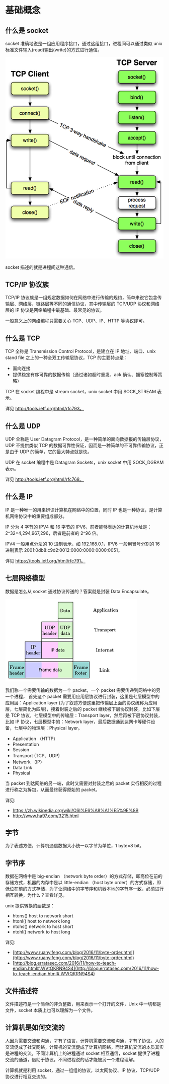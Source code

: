 # 基础概念

## 什么是 socket

socket 准确地说是一组应用程序接口，通过这组接口，进程间可以通过类似 unix 标准文件输入(read)输出(write)的方式进行通信。

![](imgs/tcpsocks-process.png)


socket 描述的就是进程间这种通信。


## TCP/IP 协议族

TCP/IP 协议族是一组规定数据如何在网络中进行传输的规约，简单来说它包含传输层、网络层、链路层等不同的通信协议，其中传输层的 TCP/UDP 协议和网络层的 IP 协议是网络编程中最基础、最常见的协议。

一般意义上的网络编程只需要关心 TCP、UDP、IP、HTTP 等协议即可。


## 什么是 TCP

TCP 全称是 Transmission Control Protocol，是建立在 IP 地址、端口、unix stand file 之上的一种全双工传输层协议，TCP 的主要特点是：

- 面向连接
- 提供稳定有序可靠的数据传输（通过诸如超时重发、ack 确认、拥塞控制等策略）

TCP 在 socket 编程中是 stream socket，unix socket 中用 SOCK_STREAM 表示。

详见 http://tools.ietf.org/html/rfc793。

## 什么是 UDP


UDP 全称是 User Datagram Protocol，是一种简单的面向数据报的传输层协议，UDP 不提供类似 TCP 的数据可靠性保证，因而是一种简单的不可靠传输协议，正是由于 UDP 的简单，它的最大特点就是快。

UDP 在 socket 编程中是 Datagram Sockets，unix socket 中用 SOCK_DGRAM 表示。

详见 http://tools.ietf.org/html/rfc768。


## 什么是 IP


IP 是一种唯一的用来辨识计算机在网络中的位置，同时 IP 也是一种协议，是计算机网络协议中的重要组成部分。

IP 分为 4 字节的 IPV4 和 16 字节的 IPV6，前者能够表达的计算机地址是：2^32=4,294,967,296，后者是前者的 2^96 倍。

IPV4 一般用点分法的 10 进制表示，如 192.168.0.1，IPV6 一般用冒号分割的 16 进制表示 2001:0db8:c9d2:0012:0000:0000:0000:0051。

详见 https://tools.ietf.org/html/rfc791。

## 七层网络模型

数据是怎么从 socket 通过协议传送的？答案就是封装 Data Encapsulate。

![](imgs/encapsulation.png)

我们称一个需要传输的数据为一个 packet，一个 packet 需要传递到网络中的另一个进程， 首先这个 packet 需要用应用层协议进行封装，这里是七层模型中的应用层：Application layer (为了叙述方便这里把传输层上面的协议统称为应用层，七层简化为四层)，接着封装之后的 packet 继续被下层协议封装，比如下层是 TCP 协议，七层模型中的传输层：Transport layer，然后再被下层协议封装，比如 IP 协议，七层模型中的：Network layer，最后数据通到达网卡等硬件设备，七层中的物理层：Physical layer。

- Application （HTTP）
- Presentation 
- Session
- Transport (TCP、UDP)
- Network （IP）
- Data Link
- Physical

当 packet 到达网络的另一端，此时又需要对封装之后的 packet 实行相反的过程进行称之为拆包，从而最终获得原始的 packet。

详见:

- https://zh.wikipedia.org/wiki/OSI%E6%A8%A1%E5%9E%8B
- http://www.ha97.com/3215.html

## 字节

为了表述方便，计算机通信数据大小统一以字节为单位，1 byte=8 bit。


## 字节序

数据在网络中是 big-endian （network byte order）的方式存储，即高位在前的存储方式，机器的内存中是以 little-endian （host byte order）的方式存储，即低位在前的方式存储，为了让网络中的字节序和机器本地的字节序一致，必须进行相互转换，为什么？查看详见。

unix 提供转换的函数是：

- htons() host to network short
- htonl() host to network long
- ntohs() network to host short
- ntohl() network to host long

详见:

- [http://www.ruanyifeng.com/blog/2016/11/byte-order.html](http://www.ruanyifeng.com/blog/2016/11/byte-order.html)
- [http://blog.erratasec.com/2016/11/how-to-teach-endian.html#.WVtQKRN94S4](http://blog.erratasec.com/2016/11/how-to-teach-endian.html#.WVtQKRN94S4)


## 文件描述符

文件描述符是一个简单的非负整数，用来表示一个打开的文件，Unix 中一切都是文件，socket 本质上也可以理解为一个文件。


## 计算机是如何交流的

人因为需要交流和沟通，才有了语言，计算机需要交流和沟通，才有了协议。人的交流促成了社交网络，计算机的交流促成了计算机网络，而计算机交流的本质其实是进程的交流，不同计算机上的进程通过 socket 相互通信，socket 提供了进程交流的通道，借助于协议，不同进程说的话才能被另一个进程理解。


计算机就是利用 socket，通过一组组的协议，以太网协议、IP 协议、TCP/UDP 协议进行相互交流的。
